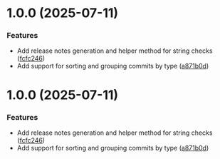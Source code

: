 # 1.0.0 (2025-07-11)


### Features

* Add release notes generation and helper method for string checks ([fcfc246](https://github.com/DuncanMcPherson/semantic-notes-generator/commit/fcfc24628c9649fdcf237d26107db3d58b980646))
* Add support for sorting and grouping commits by type ([a871b0d](https://github.com/DuncanMcPherson/semantic-notes-generator/commit/a871b0d430effb53168b0540c9f64ecce191bb84))

# 1.0.0 (2025-07-11)


### Features

* Add release notes generation and helper method for string checks ([fcfc246](https://github.com/DuncanMcPherson/semantic-notes-generator/commit/fcfc24628c9649fdcf237d26107db3d58b980646))
* Add support for sorting and grouping commits by type ([a871b0d](https://github.com/DuncanMcPherson/semantic-notes-generator/commit/a871b0d430effb53168b0540c9f64ecce191bb84))
